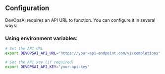 ## Configuration

DevOpsAI requires an API URL to function. You can configure it in several ways:

### Using environment variables:

```bash
# Set the API URL
export DEVOPSAI_API_URL="https://your-api-endpoint.com/v1/completions"

# Set the API key (if required)
export DEVOPSAI_API_KEY="your-api-key"
